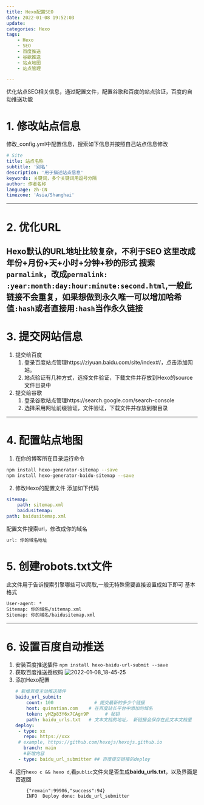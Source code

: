 ```yaml
---
title: Hexo配置SEO
date: 2022-01-08 19:52:03
update:
categories: Hexo
tags:
    - Hexo
    - SEO
    - 百度推送
    - 谷歌推送
    - 站点地图
    - 站点管理

---
```

优化站点SEO相关信息，通过配置文件，配置谷歌和百度的站点验证，百度的自动推送功能
<!-- more -->

# 1. 修改站点信息
修改_config.yml中配置信息，搜索如下信息并按照自己站点信息修改
```yml
# Site
title: 站点名称
subtitle: '别名'
description: '用于描述站点信息'
keywords: 关键词，多个关键词用逗号分隔
author: 作者名称
language: zh-CN  
timezone: 'Asia/Shanghai'
```
---
# 2. 优化URL
Hexo默认的URL地址比较复杂，不利于SEO
这里改成年份+月份+天+小时+分钟+秒的形式
搜索`parmalink`，改成`permalink: :year:month:day:hour:minute:second.html`,一般此链接不会重复，如果想做到永久唯一可以增加哈希值`:hash`或者直接用`:hash`当作永久链接
---
# 3. 提交网站信息
1. 提交给百度
   1. 登录百度站点管理https://ziyuan.baidu.com/site/index#/，点击添加网站。
   2. 站点验证有几种方式，选择文件验证，下载文件并存放到Hexo的source文件目录中
2. 提交给谷歌
   1. 登录谷歌站点管理https://search.google.com/search-console
   2. 选择采用网址前缀验证，文件验证，下载文件并存放到根目录
---
# 4. 配置站点地图
1. 在你的博客所在目录运行命令
```bash
npm install hexo-generator-sitemap --save
npm install hexo-generator-baidu-sitemap --save
```
2. 修改Hexo的配置文件
添加如下代码
```yml
sitemap:
    path: sitemap.xml
    baidusitemap:
path: baidusitemap.xml
```
配置文件搜索url，修改成你的域名
```bash
url: 你的域名地址
```

# 5. 创建robots.txt文件
此文件用于告诉搜索引擎哪些可以爬取,一般无特殊需要直接设置成如下即可
基本格式
```xml
User-agent: *
Sitemap: 你的域名/sitemap.xml
Sitemap: 你的域名/baidusitemap.xml
```
---

# 6. 设置百度自动推送
1. 安装百度推送插件
   `npm install hexo-baidu-url-submit --save`
2. 获取百度推送授权码
   ![2022-01-08_18-45-25](https://cdn.jsdelivr.net/gh/QuinnTian/imgchr/imgs/2022-01-08_18-45-25.png)
3. 添加Hexo配置
    ```yml
    # 新增百度主动推送插件
    baidu_url_submit:
        count: 100               # 提交最新的多少个链接
        host: quinntian.com    # 在百度站长平台中添加的域名
        token: yMZp83Y6x7CAgn9P      # 秘钥
        path: baidu_urls.txt   # 文本文档的地址， 新链接会保存在此文本文档里
    deploy:
     - type: xx
       repo: https://xxx
     # example, https://github.com/hexojs/hexojs.github.io
       branch: main
       #新增内容
     - type: baidu_url_submitter ## 百度提交链接的deploy 
    ```
4. 运行`hexo c && hexo d`,看`public`文件夹是否生成**baidu_urls.txt**，以及界面是否返回
    ```
        {"remain":99906,"success":94}
        INFO  Deploy done: baidu_url_submitter
 
    ```
